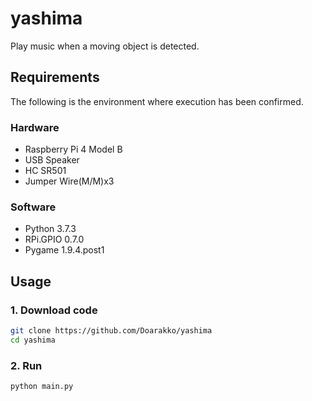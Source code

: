 # yashima

Play music when a moving object is detected.

## Requirements

The following is the environment where execution has been confirmed.

### Hardware

- Raspberry Pi 4 Model B
- USB Speaker
- HC SR501
- Jumper Wire(M/M)x3

### Software

- Python 3.7.3
- RPi.GPIO 0.7.0
- Pygame 1.9.4.post1

## Usage

### 1. Download code

```sh
git clone https://github.com/Doarakko/yashima
cd yashima
```

### 2. Run

```sh
python main.py
```
